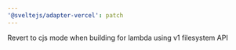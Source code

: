```yaml
---
'@sveltejs/adapter-vercel': patch
---
```


Revert to cjs mode when building for lambda using v1 filesystem API
